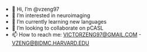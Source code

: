 - 👋 Hi, I’m @vzeng97
- 👀 I’m interested in neuroimaging
- 🌱 I’m currently learning new languages
- 💞️ I’m looking to collaborate on pCASL
- 📫 How to reach me: VICTORZENG97@GMAIL.COM - VZENG@BIDMC.HARVARD.EDU

<!---
vzeng97/vzeng97 is a ✨ special ✨ repository because its `README.md` (this file) appears on your GitHub profile.
You can click the Preview link to take a look at your changes.
--->
